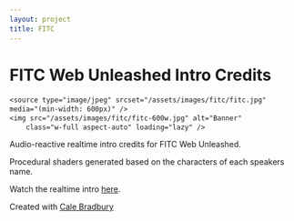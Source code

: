 ```yaml
---
layout: project
title: FITC
---
```


# FITC Web Unleashed Intro Credits

<picture>
    <source type="image/webp" srcset="/assets/images/fitc/fitc.webp" media="(min-width: 600px)" />
    <source type="image/webp" srcset="/assets/images/fitc/fitc-600w.webp" />

    <source type="image/jpeg" srcset="/assets/images/fitc/fitc.jpg" media="(min-width: 600px)" />
    <img src="/assets/images/fitc/fitc-600w.jpg" alt="Banner"
        class="w-full aspect-auto" loading="lazy" />
</picture>

Audio-reactive realtime intro credits for FITC Web Unleashed.

Procedural shaders generated based on the characters of each speakers name.

Watch the realtime intro [here](http://connorbell.ca/webu17).

Created with [Cale Bradbury](http://netgrind.net)
